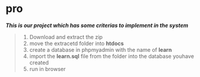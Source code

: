 # pro	
***This is our project which has some criterias to implement in the system***
> 1. Download and extract the zip
> 2. move the extracetd folder into **htdocs**
> 3. create a database in phpmyadmin with the name of **learn**
> 4. import the **learn.sql** file from the folder into the database youhave created
> 5. run in browser